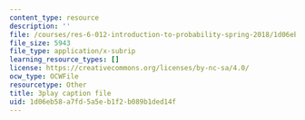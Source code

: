 ```yaml
---
content_type: resource
description: ''
file: /courses/res-6-012-introduction-to-probability-spring-2018/1d06eb58a7fd5a5eb1f2b089b1ded14f_hJjiCrdsNV8.vtt
file_size: 5943
file_type: application/x-subrip
learning_resource_types: []
license: https://creativecommons.org/licenses/by-nc-sa/4.0/
ocw_type: OCWFile
resourcetype: Other
title: 3play caption file
uid: 1d06eb58-a7fd-5a5e-b1f2-b089b1ded14f
---
```

